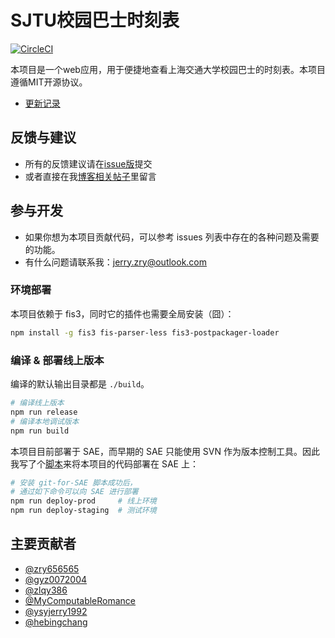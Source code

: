 SJTU校园巴士时刻表
========

[![CircleCI](https://circleci.com/gh/zry656565/SJTU-Bus/tree/master.svg?style=svg)](https://circleci.com/gh/zry656565/SJTU-Bus/tree/master)

本项目是一个web应用，用于便捷地查看上海交通大学校园巴士的时刻表。本项目遵循MIT开源协议。

- [更新记录](./changelog.md)

## 反馈与建议
- 所有的反馈建议请在[issue版](https://github.com/zry656565/SJTU-Bus/issues)提交
- 或者直接在我[博客相关帖子](http://jerryzou.com/posts/sjtuBusFeedback/)里留言

## 参与开发
- 如果你想为本项目贡献代码，可以参考 issues 列表中存在的各种问题及需要的功能。
- 有什么问题请联系我：jerry.zry@outlook.com

### 环境部署

本项目依赖于 fis3，同时它的插件也需要全局安装（囧）：

```bash
npm install -g fis3 fis-parser-less fis3-postpackager-loader
```

### 编译 & 部署线上版本

编译的默认输出目录都是 `./build`。

```bash
# 编译线上版本
npm run release
# 编译本地调试版本
npm run build
```

本项目目前部署于 SAE，而早期的 SAE 只能使用 SVN 作为版本控制工具。因此我写了个[脚本](https://github.com/zry656565/git-for-SAE)来将本项目的代码部署在 SAE 上：

```bash
# 安装 git-for-SAE 脚本成功后，
# 通过如下命令可以向 SAE 进行部署
npm run deploy-prod     # 线上环境
npm run deploy-staging  # 测试环境
```

## 主要贡献者

- [@zry656565](https://github.com/zry656565)
- [@gyz0072004](https://github.com/gyz0072004)
- [@zlqy386](https://github.com/zlqy386)
- [@MyComputableRomance](https://github.com/MyComputableRomance)
- [@ysyjerry1992](https://github.com/ysyjerry1992)
- [@hebingchang](https://github.com/hebingchang)
